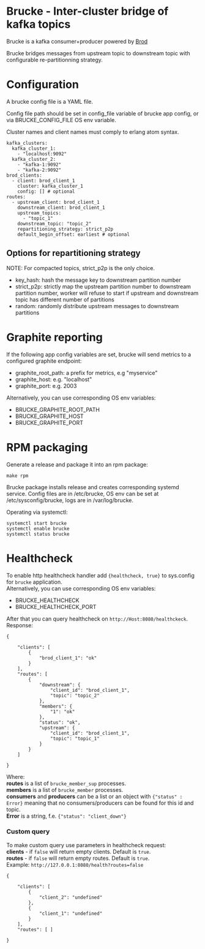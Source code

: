 # Brucke - Inter-cluster bridge of kafka topics
Brucke is a kafka consumer+producer powered by [Brod](https://github.com/klarna/brod)

Brucke bridges messages from upstream topic to downstream topic with configurable re-partitionning strategy.

# Configuration

A brucke config file is a YAML file.

Config file path should be set in config_file variable of brucke app config, or via BRUCKE_CONFIG_FILE OS env variable.

Cluster names and client names must comply to erlang atom syntax.

    kafka_clusters:
      kafka_cluster_1:
        - "localhost:9092"
      kafka_cluster_2:
        - "kafka-1:9092"
        - "kafka-2:9092"
    brod_clients:
      - client: brod_client_1
        cluster: kafka_cluster_1
        config: [] # optional
    routes:
      - upstream_client: brod_client_1
        downstream_client: brod_client_1
        upstream_topics:
          - "topic_1"
        downstream_topic: "topic_2"
        repartitioning_strategy: strict_p2p
        default_begin_offset: earliest # optional

## Options for repartitioning strategy
NOTE: For compacted topics, strict_p2p is the only choice.

- key_hash: hash the message key to downstream partition number
- strict_p2p: strictly map the upstream partition number to downstream partition number, worker will refuse to start if 
upstream and downstream topic has different number of partitions
- random: randomly distribute upstream messages to downstream partitions

# Graphite reporting
If the following app config variables are set, brucke will send metrics to a configured graphite endpoint:

- graphite_root_path: a prefix for metrics, e.g "myservice"
- graphite_host: e.g. "localhost"
- graphite_port: e.g. 2003

Alternatively, you can use corresponding OS env variables:
- BRUCKE_GRAPHITE_ROOT_PATH
- BRUCKE_GRAPHITE_HOST
- BRUCKE_GRAPHITE_PORT

# RPM packaging
Generate a release and package it into an rpm package:

    make rpm

Brucke package installs release and creates corresponding systemd service. Config files are in /etc/brucke, OS env can 
be set at /etc/sysconfig/brucke, logs are in /var/log/brucke.

Operating via systemctl:

    systemctl start brucke
    systemctl enable brucke
    systemctl status brucke

# Healthcheck
To enable http healthcheck handler add `{healthcheck, true}` to sys.config for `brucke` application.  
Alternatively, you can use corresponding OS env variables:  
- BRUCKE_HEALTHCHECK
- BRUCKE_HEALTHCHECK_PORT

After that you can query healthcheck on `http://Host:8080/healthckeck`.  
Response:

    {
    
        "clients": [
            {
                "brod_client_1": "ok"
            }
        ],
        "routes": [
            {
                "downstream": {
                    "client_id": "brod_client_1",
                    "topic": "topic_2"
                },
                "members": {
                    "1": "ok"
                },
                "status": "ok",
                "upstream": {
                    "client_id": "brod_client_1",
                    "topic": "topic_1"
                }
            }
        ]
    
    }
Where:  
__routes__ is a list of `brucke_member_sup` processes.  
__members__ is a list of `brucke_member` processes.  
__consumers__ and __producers__ can be a list or an object with `{"status" : Error}` meaning that no 
consumers/producers can be found for this id and topic.  
__Error__ is a string, f.e. `{"status": "client_down"}`

### Custom query
To make custom query use parameters in healthcheck request:  
__clients__ - if `false` will return empty clients. Default is `true`.  
__routes__ - if `false` will return empty routes. Default is `true`.  
Example:
`http://127.0.0.1:8080/health?routes=false`

    {
    
        "clients": [
            {
                "client_2": "undefined"
            },
            {
                "client_1": "undefined"
            }
        ],
        "routes": [ ]
    
    }